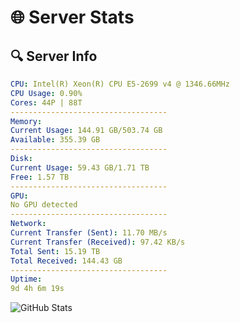 # 🌐 Server Stats
## 🔍 Server Info
```yaml
CPU: Intel(R) Xeon(R) CPU E5-2699 v4 @ 1346.66MHz
CPU Usage: 0.90%
Cores: 44P | 88T
-----------------------------------
Memory:
Current Usage: 144.91 GB/503.74 GB
Available: 355.39 GB
-----------------------------------
Disk:
Current Usage: 59.43 GB/1.71 TB
Free: 1.57 TB
-----------------------------------
GPU:
No GPU detected
-----------------------------------
Network:
Current Transfer (Sent): 11.70 MB/s
Current Transfer (Received): 97.42 KB/s
Total Sent: 15.19 TB
Total Received: 144.43 GB
-----------------------------------
Uptime:
9d 4h 6m 19s
```
![GitHub Stats](https://img.shields.io/badge/Updated-2025-03-17_01:29:08-blue)